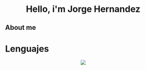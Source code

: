 <div align="center">
    <h1 align ="center">Hello, i'm Jorge Hernandez</h1>
</div>

## About me

# Lenguajes
<p align="center">
  <a href="https://skillicons.dev">
    <img src="https://skillicons.dev/icons?i=git,py" />
  </a>
</p>
